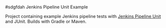 #sdgfdah Jenkins Pipeline Unit Example

Project containing example Jenkins pipeline tests with 
[Jenkins Pipeline Unit](https://github.com/lesfurets/JenkinsPipelineUnit) and JUnit.
Builds with Gradle or Maven.
